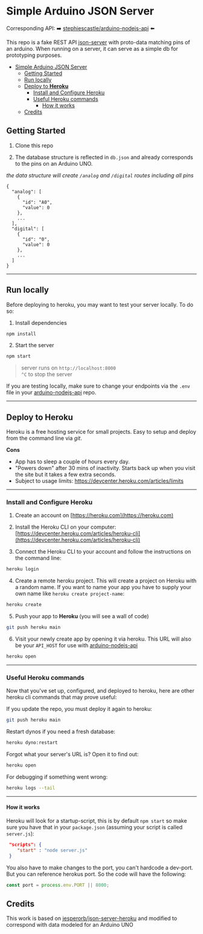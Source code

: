 # Simple Arduino JSON Server

Corresponding API: ➡️ [stephiescastle/arduino-nodejs-api](https://github.com/stephiescastle/arduino-nodejs-api) ⬅️

This repo is a fake REST API [json-server](https://github.com/typicode/json-server) with proto-data matching pins of an arduino. When running on a server, it can serve as a simple db for prototyping purposes.

- [Simple Arduino JSON Server](#simple-arduino-json-server)
  - [Getting Started](#getting-started)
  - [Run locally](#run-locally)
  - [Deploy to **Heroku**](#deploy-to-heroku)
    - [Install and Configure Heroku](#install-and-configure-heroku)
    - [Useful Heroku commands](#useful-heroku-commands)
      - [How it works](#how-it-works)
  - [Credits](#credits)

## Getting Started

1. Clone this repo

2. The database structure is reflected in `db.json` and already corresponds to the pins on an Arduino UNO.

_the data structure will create `/analog` and `/digital` routes including all pins_

```
{
  "analog": [
    {
      "id": "A0",
      "value": 0
    },
    ...
  ],
  "digital": [
    {
      "id": "0",
      "value": 0
    },
    ...
  ]
}
```

---

## Run locally

Before deploying to heroku, you may want to test your server locally. To do so:

1. Install dependencies

```bash
npm install
```

2. Start the server

```bash
npm start
```

> server runs on `http://localhost:8000`<br>`^C` to stop the server

If you are testing locally, make sure to change your endpoints via the `.env` file in your [arduino-nodejs-api](https://github.com/stephiescastle/arduino-nodejs-api) repo.

---

## Deploy to **Heroku**

Heroku is a free hosting service for small projects. Easy to setup and deploy from the command line via _git_.

**Cons**

- App has to sleep a couple of hours every day.
- "Powers down" after 30 mins of inactivity. Starts back up when you visit the site but it takes a few extra seconds.
- Subject to usage limits: https://devcenter.heroku.com/articles/limits

---

### Install and Configure Heroku

1. Create an account on [https://heroku.com](https://heroku.com)

2. Install the Heroku CLI on your computer: [https://devcenter.heroku.com/articles/heroku-cli](https://devcenter.heroku.com/articles/heroku-cli)

3. Connect the Heroku CLI to your account and follow the instructions on the command line:

```bash
heroku login
```

4. Create a remote heroku project. This will create a project on Heroku with a random name. If you want to name your app you have to supply your own name like `heroku create project-name`:

```bash
heroku create
```

5. Push your app to **Heroku** (you will see a wall of code)

```bash
git push heroku main
```

6. Visit your newly create app by opening it via heroku. This URL will also be your `API_HOST` for use with [arduino-nodejs-api](https://github.com/stephiescastle/arduino-nodejs-api)

```bash
heroku open
```

---

### Useful Heroku commands

Now that you've set up, configured, and deployed to heroku, here are other heroku cli commands that may prove useful:

If you update the repo, you must deploy it again to heroku:

```bash
git push heroku main
```

Restart dynos if you need a fresh database:

```bash
heroku dyno:restart
```

Forgot what your server's URL is? Open it to find out:

```bash
heroku open
```

For debugging if something went wrong:

```bash
heroku logs --tail
```

---

#### How it works

Heroku will look for a startup-script, this is by default `npm start` so make sure you have that in your `package.json` (assuming your script is called `server.js`):

```json
 "scripts": {
    "start" : "node server.js"
 }
```

You also have to make changes to the port, you can't hardcode a dev-port. But you can reference herokus port. So the code will have the following:

```js
const port = process.env.PORT || 8000;
```

## Credits

This work is based on [jesperorb/json-server-heroku](https://github.com/jesperorb/json-server-heroku) and modified to correspond with data modeled for an Arduino UNO
